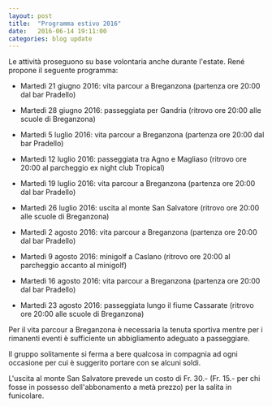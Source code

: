```yaml
---
layout: post
title:  "Programma estivo 2016"
date:   2016-06-14 19:11:00
categories: blog update
---
```

Le attività proseguono su base volontaria anche durante l'estate. René propone il seguente programma:

* Martedì 21 giugno 2016: vita parcour a Breganzona (partenza ore 20:00 dal bar Pradello)

* Martedì 28 giugno 2016: passeggiata per Gandria (ritrovo ore 20:00 alle scuole di Breganzona)

* Martedì 5 luglio 2016: vita parcour a Breganzona (partenza ore 20:00 dal bar Pradello)

* Martedì 12 luglio 2016: passeggiata tra Agno e Magliaso (ritrovo ore 20:00 al parcheggio ex night club Tropical)

* Martedì 19 luglio 2016: vita parcour a Breganzona (partenza ore 20:00 dal bar Pradello)

* Martedì 26 luglio 2016: uscita al monte San Salvatore (ritrovo ore 20:00 alle scuole di Breganzona)

* Martedì 2 agosto 2016: vita parcour a Breganzona (partenza ore 20:00 dal bar Pradello)

* Martedì 9 agosto 2016: minigolf a Caslano (ritrovo ore 20:00 al parcheggio accanto al minigolf)

* Martedì 16 agosto 2016: vita parcour a Breganzona (partenza ore 20:00 dal bar Pradello)

* Martedì 23 agosto 2016: passeggiata lungo il fiume Cassarate (ritrovo ore 20:00 alle scuole di Breganzona)

Per il vita parcour a Breganzona è necessaria la tenuta sportiva mentre per i rimanenti eventi è sufficiente un abbigliamento adeguato a passeggiare.

Il gruppo solitamente si ferma a bere qualcosa in compagnia ad ogni occasione per cui è suggerito portare con se alcuni soldi.

L'uscita al monte San Salvatore prevede un costo di Fr. 30.- (Fr. 15.- per chi fosse in possesso dell'abbonamento a metà prezzo) per la salita in funicolare.